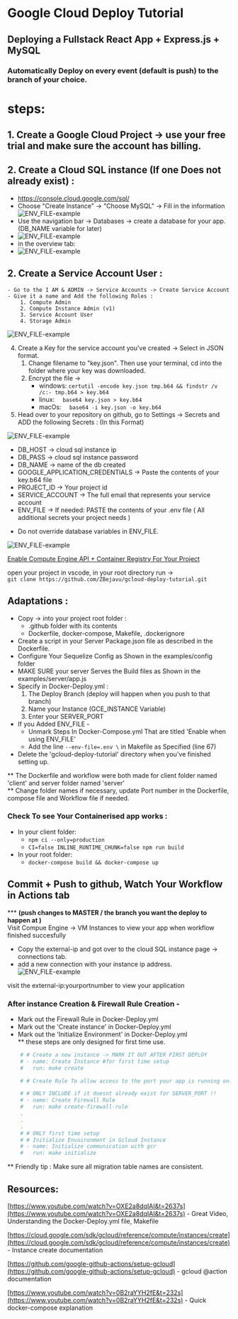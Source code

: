# Google Cloud Deploy Tutorial
## Deploying a Fullstack React App + Express.js + MySQL
### Automatically Deploy on every event (default is push) to the branch of your choice.



# steps:
## 1. Create a Google Cloud Project -> use your free trial and make sure the account has billing.

## 2. Create a Cloud SQL instance (If one Does not already exist) :
- <a href="https://console.cloud.google.com/sql/" target="_blank">https://console.cloud.google.com/sql/</a>
- Choose "Create Instance" -> "Choose MySQL" -> Fill in the information
    ![ENV_FILE-example](./images/create-instance.png) 
- Use the navigation bar -> Databases -> create a database for your app.    (DB_NAME variable for later)
- ![ENV_FILE-example](./images/create-db.png) 
- in the overview tab:
- ![ENV_FILE-example](./images/ip-location.png) 
## 2. Create a Service Account User :
    - Go to the I AM & ADMIN -> Service Accounts -> Create Service Account
    - Give it a name and Add the following Roles :
        1. Compute Admin
        2. Compute Instance Admin (v1)
        3. Service Account User
        4. Storage Admin  
        
![ENV_FILE-example](./images/SERVICE_ACCOUNT-instructions.png)  

4. Create a Key for the service account you've created -> Select in JSON format.  
    1. Change filename to "key.json". Then use your terminal, cd into the folder where your key was downloaded.  
    2. Encrypt the file ->  
        - windows: `certutil -encode key.json tmp.b64 && findstr /v /c:- tmp.b64 > key.b64`  
        - linux: `	base64 key.json > key.b64`  
        - macOs: `	base64 -i key.json -o key.b64`  
5. Head over to your repository on github, go to Settings -> Secrets and ADD the following Secrets :
(In this Format)  

![ENV_FILE-example](./images/NORMAL-ENV.png) 
- DB_HOST -> cloud sql instance ip
- DB_PASS -> cloud sql instance password
- DB_NAME -> name of the db created
- GOOGLE_APPLICATION_CREDENTIALS -> Paste the contents of your key.b64 file
- PROJECT_ID -> Your project id 
- SERVICE_ACCOUNT -> The full email that represents your service account
- ENV_FILE -> If needed: PASTE the contents of your .env file ( All additional secrets your project needs )  
* Do not override database variables in ENV_FILE.

![ENV_FILE-example](./images/ENV_FILE-example.png)

<a href="https://console.cloud.google.com/flows/enableapi?apiid=containerregistry.googleapis.com,compute.googleapis.com">Enable Compute Engine API + Container Registry For Your Project</a>

open your project in vscode, in your root directory run ->  
` git clone https://github.com/ZBejavu/gcloud-deploy-tutorial.git `

## Adaptations :
- Copy -> into your project root folder :
    - .github folder with its contents
    - Dockerfile, docker-compose, Makefile, .dockerignore
- Create a script in your Server Package.json file as described in the Dockerfile.
- Configure Your Sequelize Config as Shown in the examples/config folder
- MAKE SURE your server Serves the Build files as Shown in the examples/server/app.js
- Specify in Docker-Deploy.yml :
    1. The Deploy Branch (deploy will happen when you push to that branch)
    2. Name your Instance (GCE_INSTANCE Variable)
    3. Enter your SERVER_PORT
- If you Added ENV_FILE -
    - Unmark Steps In Docker-Compose.yml That are titled 'Enable when using ENV_FILE'
    - Add the line `--env-file=.env \` in Makefile as Specified (line 67)
- Delete the 'gcloud-deploy-tutorial' directory when you've finished setting up.

** The Dockerfile and workflow were both made for client folder named 'client' and server folder named 'server'  
** Change folder names if necessary, update Port number in the Dockerfile, compose file and Workflow file if needed.

### Check To see Your Containerised app works :
- In your client folder: 
    - `npm ci --only=production`
    - `CI=false INLINE_RUNTIME_CHUNK=false npm run build`
- In your root folder:
    - `docker-compose build && docker-compose up`

## Commit + Push to github, Watch Your Workflow in Actions tab 
*** <b>(push changes to MASTER / the branch you want the deploy to happen at )</b>  
Visit Compue Engine -> VM Instances to view your app when workflow finished succesfully  
- Copy the external-ip and got over to the cloud SQL instance page -> connections tab.
- add a new connection with your instance ip address.
![ENV_FILE-example](./images/allow-db-connection.png) 

visit the external-ip:yourportnumber to view your application


### After instance Creation & Firewall Rule Creation -
- Mark out the Firewall Rule in Docker-Deploy.yml
- Mark out the 'Create instance' in Docker-Deploy.yml
- Mark out the 'Initialize Environment' in Docker-Deploy.yml  
** these steps are only designed for first time use.


``` yml
    # # Create a new instance -> MARK IT OUT AFTER FIRST DEPLOY
    # - name: Create Instance #for first time setup
    #   run: make create

    # # Create Rule To allow access to the port your app is running on.

    # # ONLY INCLUDE if it doesnt already exist for SERVER_PORT !!
    # - name: Create Firewall Rule
    #   run: make create-firewall-rule
    .
    .
    .
    # # ONLY first time setup
    # # Initialize Envoironment in Gcloud Instance
    # - name: Initialize communication with gcr
    #   run: make initialize
```

** Friendly tip : Make sure all migration table names are consistent.

## Resources:

[https://www.youtube.com/watch?v=OXE2a8dqIAI&t=2637s](https://www.youtube.com/watch?v=OXE2a8dqIAI&t=2637s) - Great Video, Understanding the Docker-Deploy.yml file, Makefile

[https://cloud.google.com/sdk/gcloud/reference/compute/instances/create](https://cloud.google.com/sdk/gcloud/reference/compute/instances/create) - Instance create documentation

[https://github.com/google-github-actions/setup-gcloud](https://github.com/google-github-actions/setup-gcloud) - gcloud @action documentation

[https://www.youtube.com/watch?v=0B2raYYH2fE&t=232s](https://www.youtube.com/watch?v=0B2raYYH2fE&t=232s) - Quick docker-compose explanation
